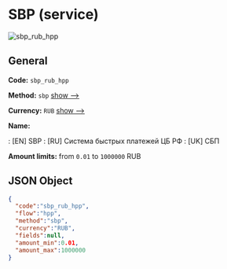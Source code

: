 
# SBP (service) 
![sbp_rub_hpp](https://static.openfintech.io/payment_methods/sbp_rub_hpp/logo.svg?w=400&c=v0.59.26#w200)  

## General 
 
**Code:** `sbp_rub_hpp` 
 
**Method:** `sbp` 
 [show -->](/payment-methods/sbp/) 
 
**Currency:** `RUB` [show -->](/currencies/RUB/) 
 
**Name:** 
 
:	[EN] SBP 
:	[RU] Система быстрых платежей ЦБ РФ 
:	[UK] СБП 
 
**Amount limits:** from `0.01` to `1000000` RUB 

## JSON Object 

```json
{
  "code":"sbp_rub_hpp",
  "flow":"hpp",
  "method":"sbp",
  "currency":"RUB",
  "fields":null,
  "amount_min":0.01,
  "amount_max":1000000
}
```  
